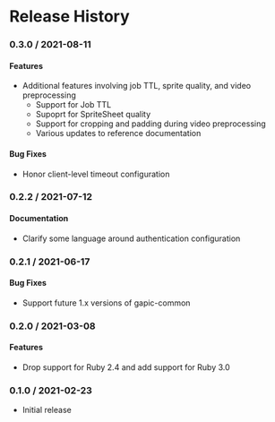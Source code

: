 # Release History

### 0.3.0 / 2021-08-11

#### Features

* Additional features involving job TTL, sprite quality, and video preprocessing
  * Support for Job TTL
  * Supoprt for SpriteSheet quality
  * Support for cropping and padding during video preprocessing
  * Various updates to reference documentation

#### Bug Fixes

* Honor client-level timeout configuration

### 0.2.2 / 2021-07-12

#### Documentation

* Clarify some language around authentication configuration

### 0.2.1 / 2021-06-17

#### Bug Fixes

* Support future 1.x versions of gapic-common

### 0.2.0 / 2021-03-08

#### Features

* Drop support for Ruby 2.4 and add support for Ruby 3.0

### 0.1.0 / 2021-02-23

* Initial release
